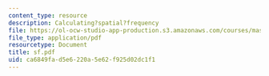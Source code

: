 ```yaml
---
content_type: resource
description: Calculating?spatial?frequency
file: https://ol-ocw-studio-app-production.s3.amazonaws.com/courses/mas-450-holographic-imaging-spring-2003/ca6849fad5e6220a5e62f925d02dc1f1_sf.pdf
file_type: application/pdf
resourcetype: Document
title: sf.pdf
uid: ca6849fa-d5e6-220a-5e62-f925d02dc1f1
---
```

